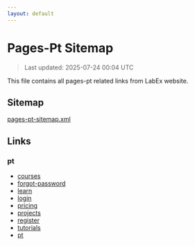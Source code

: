 ```yaml
---
layout: default
---
```


# Pages-Pt Sitemap

> Last updated: 2025-07-24 00:04 UTC

This file contains all pages-pt related links from LabEx website.

## Sitemap

[pages-pt-sitemap.xml](https://labex.io/pages-pt-sitemap.xml)

## Links


### pt

- [courses](https://labex.io/pt/courses)
- [forgot-password](https://labex.io/pt/forgot-password)
- [learn](https://labex.io/pt/learn)
- [login](https://labex.io/pt/login)
- [pricing](https://labex.io/pt/pricing)
- [projects](https://labex.io/pt/projects)
- [register](https://labex.io/pt/register)
- [tutorials](https://labex.io/pt/tutorials)
- [pt](https://labex.io/pt)

